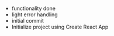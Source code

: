 - functionality done
- light error handling
- initial commit
- Initialize project using Create React App
